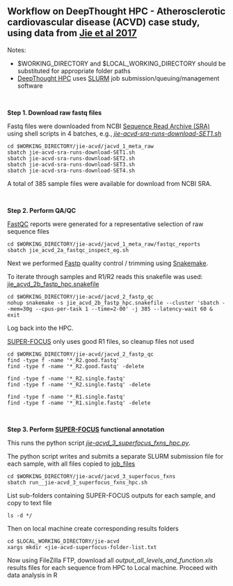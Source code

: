 ## Workflow on DeepThought HPC - Atherosclerotic cardiovascular disease (ACVD) case study, using data from [Jie et al 2017](https://doi.org/10.1038/s41467-017-00900-1)

Notes:
- $WORKING_DIRECTORY and $LOCAL_WORKING_DIRECTORY should be substituted for appropriate folder paths
- [DeepThought HPC](https://deepthoughtdocs.flinders.edu.au/en/latest/) uses [SLURM](https://deepthoughtdocs.flinders.edu.au/en/latest/SLURM/SLURMIntro.html) job submission/queuing/management software

&nbsp;

**Step 1. Download raw fastq files**

Fastq files were downloaded from NCBI [Sequence Read Archive (SRA)](https://www.ncbi.nlm.nih.gov/sra) using shell scripts in 4 batches, e.g., *[jie-acvd-sra-runs-download-SET1.sh](jacvd_1_meta_raw/jie-acvd-sra-runs-download-SET1.sh)*

```Shell
cd $WORKING_DIRECTORY/jie-acvd/jacvd_1_meta_raw
sbatch jie-acvd-sra-runs-download-SET1.sh
sbatch jie-acvd-sra-runs-download-SET2.sh
sbatch jie-acvd-sra-runs-download-SET3.sh
sbatch jie-acvd-sra-runs-download-SET4.sh
```
A total of 385 sample files were available for download from NCBI SRA.

&nbsp;

**Step 2. Perform QA/QC**

[FastQC](https://www.bioinformatics.babraham.ac.uk/projects/fastqc/) reports were generated for a representative selection of raw sequence files

```Shell
cd $WORKING_DIRECTORY/jie-acvd/jacvd_1_meta_raw/fastqc_reports
sbatch jie_acvd_2a_fastqc_inspect_eg.sh
```

Next we performed [Fastp](https://github.com/OpenGene/fastp) quality control / trimming using [Snakemake](https://snakemake.github.io/).

To iterate through samples and R1/R2 reads this snakefile was used: [jie_acvd_2b_fastp_hpc.snakefile](jacvd_2_fastp_qc/jie_acvd_2b_fastp_hpc.snakefile)

```Shell 
cd $WORKING_DIRECTORY/jie-acvd/jacvd_2_fastp_qc
nohup snakemake -s jie_acvd_2b_fastp_hpc.snakefile --cluster 'sbatch --mem=30g --cpus-per-task 1 --time=2-00' -j 385 --latency-wait 60 & exit
```

Log back into the HPC.

[SUPER-FOCUS](https://github.com/metageni/SUPER-FOCUS) only uses good R1 files, so cleanup files not used
```Shell
cd $WORKING_DIRECTORY/jie-acvd/jacvd_2_fastp_qc
find -type f -name '*_R2.good.fastq'
find -type f -name '*_R2.good.fastq' -delete

find -type f -name '*_R2.single.fastq'
find -type f -name '*_R2.single.fastq' -delete

find -type f -name '*_R1.single.fastq'
find -type f -name '*_R1.single.fastq' -delete
```

&nbsp;

**Step 3. Perform [SUPER-FOCUS](https://github.com/metageni/SUPER-FOCUS) functional annotation**

This runs the python script *[jie-acvd_3_superfocus_fxns_hpc.py](jacvd_3_superfocus_fxns/jie-acvd_3_superfocus_fxns_hpc.py)*.

The python script writes and submits a separate SLURM submission file for each sample, with all files copied to [job_files](jacvd_3_superfocus_fxns/job_files)

```Shell
cd $WORKING_DIRECTORY/jie-acvd/jacvd_3_superfocus_fxns
sbatch run__jie-acvd_3_superfocus_fxns_hpc.sh
```
List sub-folders containing SUPER-FOCUS outputs for each sample, and copy to text file
```Shell
ls -d */
```
Then on local machine create corresponding results folders
```Shell
cd $LOCAL_WORKING_DIRECTORY/jie-acvd
xargs mkdir <jie-acvd-superfocus-folder-list.txt
```

Now using FileZilla FTP, download all *output_all_levels_and_function.xls* results files for each sequence from HPC to Local machine.
Proceed with data analysis in R
